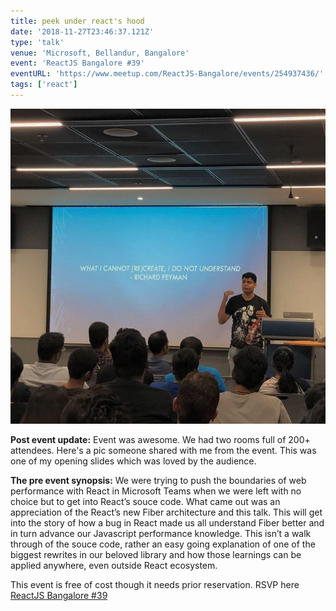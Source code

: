 ```yaml
---
title: peek under react's hood
date: '2018-11-27T23:46:37.121Z'
type: 'talk'
venue: 'Microsoft, Bellandur, Bangalore'
event: 'ReactJS Bangalore #39'
eventURL: 'https://www.meetup.com/ReactJS-Bangalore/events/254937436/'
tags: ['react']
---
```


![Tanay Pratap giving the talk at ReactJS Bangalore hosted at Microsoft](./react-under-the-hood-event-pic-tanay-pratap.jpg)

**Post event update:** Event was awesome. We had two rooms full of 200+ attendees. Here's a pic someone shared with me from the event. This was one of my opening slides which was loved by the audience.

**The pre event synopsis:**
We were trying to push the boundaries of web performance with React in Microsoft Teams when we were left with no choice but to get into React’s souce code. What came out was an appreciation of the React’s new Fiber architecture and this talk. This will get into the story of how a bug in React made us all understand Fiber better and in turn advance our Javascript performance knowledge. This isn’t a walk through of the souce code, rather an easy going explanation of one of the biggest rewrites in our beloved library and how those learnings can be applied anywhere, even outside React ecosystem.

This event is free of cost though it needs prior reservation.
RSVP here [ReactJS Bangalore #39](https://www.meetup.com/ReactJS-Bangalore/events/254937436/)
